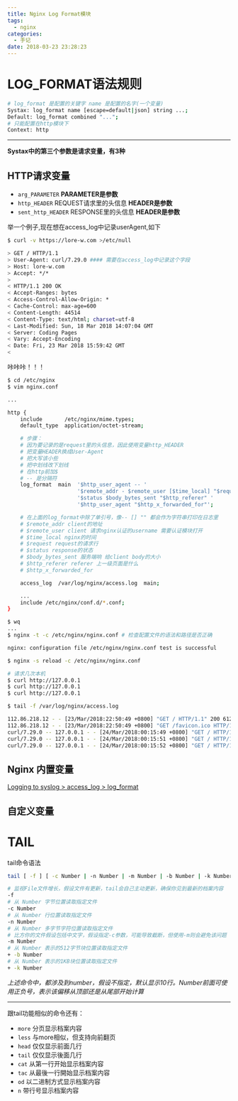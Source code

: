 ```yaml
---
title: Nginx Log Format模块
tags:
  - nginx
categories:
  - 手记
date: 2018-03-23 23:28:23
---
```


# LOG_FORMAT语法规则

```bash
# log_format 是配置的关键字 name 是配置的名字(一个变量)
Systax: log_format name [escape=default|json] string ...;
Default: log_format combined "...";
# 只能配置在http模块下
Context: http
```

<!-- more -->

---

**Systax中的第三个参数是请求变量，有3种**

## HTTP请求变量

+ `arg_PARAMETER`
  **PARAMETER是参数**
+ `http_HEADER` REQUEST请求里的头信息
  **HEADER是参数**
+ `sent_http_HEADER` RESPONSE里的头信息
  **HEADER是参数**

举一个例子,现在想在access_log中记录userAgent,如下

```bash
$ curl -v https://lore-w.com >/etc/null

> GET / HTTP/1.1
> User-Agent: curl/7.29.0 #### 需要在access_log中记录这个字段
> Host: lore-w.com
> Accept: */*
>
< HTTP/1.1 200 OK
< Accept-Ranges: bytes
< Access-Control-Allow-Origin: *
< Cache-Control: max-age=600
< Content-Length: 44514
< Content-Type: text/html; charset=utf-8
< Last-Modified: Sun, 18 Mar 2018 14:07:04 GMT
< Server: Coding Pages
< Vary: Accept-Encoding
< Date: Fri, 23 Mar 2018 15:59:42 GMT
<
```

咔咔咔！！！

```bash
$ cd /etc/nginx
$ vim nginx.conf

...

http {
    include       /etc/nginx/mime.types;
    default_type  application/octet-stream;

    # 步骤：
    # 因为要记录的是request里的头信息，因此使用变量http_HEADER
    # 把变量HEADER换成User-Agent
    # 把大写该小些
    # 把中划线改下划线
    # 在http前加$
    # -- 是分隔符
    log_format  main  '$http_user_agent -- '
                      '$remote_addr - $remote_user [$time_local] "$request" '
                      '$status $body_bytes_sent "$http_referer" '
                      '$http_user_agent "$http_x_forwarded_for"';

    # 在上面的log_format中除了单引号，像-- [] "" 都会作为字符串打印在日志里
    # $remote_addr client的地址
    # $remote_user client 请求nginx认证的username 需要认证模块打开
    # $time_local nginx的时间
    # $request request的请求行
    # $status response的状态
    # $body_bytes_sent 服务端响 给client body的大小
    # $http_referer referer 上一级页面是什么
    # $http_x_forwarded_for

    access_log  /var/log/nginx/access.log  main;

    ...
    include /etc/nginx/conf.d/*.conf;
}

$ wq
...
$ nginx -t -c /etc/nginx/nginx.conf # 检查配置文件的语法和路径是否正确

nginx: configuration file /etc/nginx/nginx.conf test is successful

$ nginx -s reload -c /etc/nginx/nginx.conf

# 请求几次本机
$ curl http://127.0.0.1
$ curl http://127.0.0.1
$ curl http://127.0.0.1

$ tail -f /var/log/nginx/access.log

112.86.218.12 - - [23/Mar/2018:22:50:49 +0800] "GET / HTTP/1.1" 200 612 "-" "Mozilla/5.0 (Macintosh; Intel Mac OS X 10_13_2) AppleWebKit/604.4.7 (KHTML, like Gecko) Version/11.0.2 Safari/604.4.7" "-"
112.86.218.12 - - [23/Mar/2018:22:50:49 +0800] "GET /favicon.ico HTTP/1.1" 404 169 "http://47.97.112.40/" "Mozilla/5.0 (Macintosh; Intel Mac OS X 10_13_2) AppleWebKit/604.4.7 (KHTML, like Gecko) Version/11.0.2 Safari/604.4.7" "-"
curl/7.29.0 -- 127.0.0.1 - - [24/Mar/2018:00:15:49 +0800] "GET / HTTP/1.1" 200 612 "-" "curl/7.29.0" "-"
curl/7.29.0 -- 127.0.0.1 - - [24/Mar/2018:00:15:51 +0800] "GET / HTTP/1.1" 200 612 "-" "curl/7.29.0" "-"
curl/7.29.0 -- 127.0.0.1 - - [24/Mar/2018:00:15:52 +0800] "GET / HTTP/1.1" 200 612 "-" "curl/7.29.0" "-"

```

## Nginx 内置变量

[Logging to syslog  > access_log > log_format](http://nginx.org/en/docs/http/ngx_http_log_module.html#access_log)

## 自定义变量

# TAIL

tail命令语法

```bash
tail [ -f ] [ -c Number | -n Number | -m Number | -b Number | -k Number ] [ File ]

# 监视File文件增长，假设文件有更新，tail会自己主动更新，确保你见到最新的档案内容
-f
# 从 Number 字节位置读取指定文件
-c Number
# 从 Number 行位置读取指定文件
-n Number
# 从 Number 多字节字符位置读取指定文件
# 比方你的文件假设包括中文字，假设指定-c参数，可能导致截断，但使用-m则会避免该问题
-m Number
# 从 Number 表示的512字节块位置读取指定文件
+ -b Number
# 从 Number 表示的1KB块位置读取指定文件
+ -k Number
```
*上述命令中，都涉及到number，假设不指定，默认显示10行。Number前面可使用正负号，表示该偏移从顶部还是从尾部开始计算*

---

跟tail功能相似的命令还有：

+ `more` 分页显示档案内容
+ `less` 与more相似，但支持向前翻页
+ `head` 仅仅显示前面几行
+ `tail` 仅仅显示後面几行
+ `cat` 从第一行开始显示档案内容
+ `tac` 从最後一行開始显示档案内容
+ `od` 以二进制方式显示档案内容
+ `n` 带行号显示档案内容